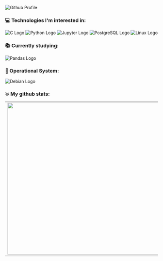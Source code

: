 ![Github Profile](https://i.imgur.com/BsoAUJw.png)

### 💻 Technologies I'm interested in:
![C Logo](https://img.shields.io/badge/C-00599C?style=for-the-badge&logo=c&logoColor=white)
![Python Logo](https://img.shields.io/badge/Python-3776AB?style=for-the-badge&logo=python&logoColor=white)
![Jupyter Logo](https://img.shields.io/badge/Jupyter-F37626.svg?&style=for-the-badge&logo=Jupyter&logoColor=white)
![PostgreSQL Logo](	https://img.shields.io/badge/PostgreSQL-316192?style=for-the-badge&logo=postgresql&logoColor=white)
![Linux Logo](https://img.shields.io/badge/Linux-FCC624?style=for-the-badge&logo=linux&logoColor=black)

### 📚 Currently studying:
![Pandas Logo](https://img.shields.io/badge/Pandas-2C2D72?style=for-the-badge&logo=pandas&logoColor=white)

### 💽 Operational System:
![Debian Logo](https://img.shields.io/badge/Debian-A81D33?style=for-the-badge&logo=debian&logoColor=white)

### 💥 My github stats:
<center>
<table>
    <tr>
        <td><img width="500px" align="left" src="https://github-readme-stats.vercel.app/api?username=GaahDias&show_icons=true&theme=tokyonight" /></td>
        <td><img width="450px" align="left" src="https://github-readme-stats.vercel.app/api/top-langs/?username=GaahDias&layout=compact&langs_count=12&theme=tokyonight&exclude_repo=pandas-notebook,proconsult-mvc,netflix-data"/></td>
    </tr>   
</table>
</center>  

<!--
**GaahDias/GaahDias** is a ✨ _special_ ✨ repository because its `README.md` (this file) appears on your GitHub profile.

Here are some ideas to get you started:

- 🔭 I’m currently working on ...
- 🌱 I’m currently learning ...
- 👯 I’m looking to collaborate on ...
- 🤔 I’m looking for help with ...
- 💬 Ask me about ...
- 📫 How to reach me: ...
- 😄 Pronouns: ...
- ⚡ Fun fact: ...
-->
